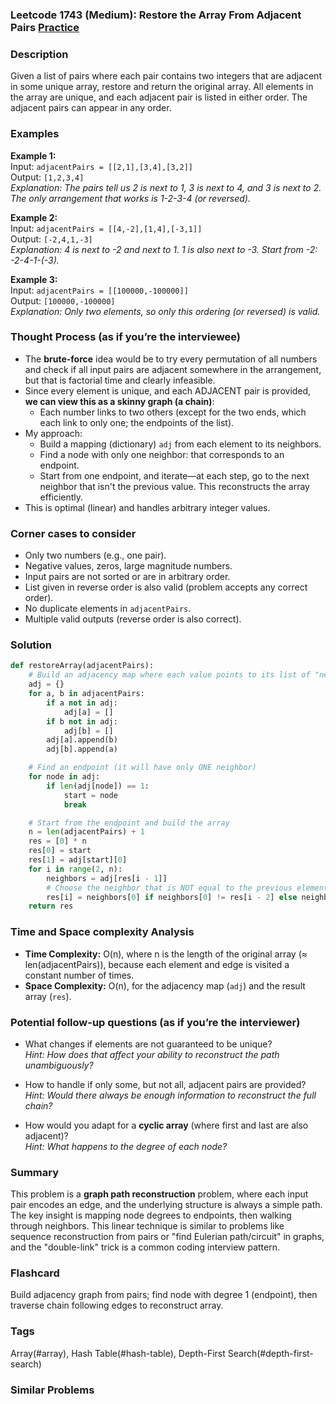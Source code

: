 ### Leetcode 1743 (Medium): Restore the Array From Adjacent Pairs [Practice](https://leetcode.com/problems/restore-the-array-from-adjacent-pairs)

### Description  
Given a list of pairs where each pair contains two integers that are adjacent in some unique array, restore and return the original array. All elements in the array are unique, and each adjacent pair is listed in either order. The adjacent pairs can appear in any order.

### Examples  

**Example 1:**  
Input: `adjacentPairs = [[2,1],[3,4],[3,2]]`  
Output: `[1,2,3,4]`  
*Explanation: The pairs tell us 2 is next to 1, 3 is next to 4, and 3 is next to 2. The only arrangement that works is 1-2-3-4 (or reversed).*

**Example 2:**  
Input: `adjacentPairs = [[4,-2],[1,4],[-3,1]]`  
Output: `[-2,4,1,-3]`  
*Explanation: 4 is next to -2 and next to 1. 1 is also next to -3. Start from -2: -2-4-1-(-3).*

**Example 3:**  
Input: `adjacentPairs = [[100000,-100000]]`  
Output: `[100000,-100000]`  
*Explanation: Only two elements, so only this ordering (or reversed) is valid.*


### Thought Process (as if you’re the interviewee)  
- The **brute-force** idea would be to try every permutation of all numbers and check if all input pairs are adjacent somewhere in the arrangement, but that is factorial time and clearly infeasible.
- Since every element is unique, and each ADJACENT pair is provided, **we can view this as a skinny graph (a chain)**:  
  - Each number links to two others (except for the two ends, which each link to only one; the endpoints of the list).
- My approach:
  - Build a mapping (dictionary) `adj` from each element to its neighbors.
  - Find a node with only one neighbor: that corresponds to an endpoint.
  - Start from one endpoint, and iterate—at each step, go to the next neighbor that isn't the previous value. This reconstructs the array efficiently.
- This is optimal (linear) and handles arbitrary integer values.

### Corner cases to consider  
- Only two numbers (e.g., one pair).
- Negative values, zeros, large magnitude numbers.
- Input pairs are not sorted or are in arbitrary order.
- List given in reverse order is also valid (problem accepts any correct order).
- No duplicate elements in `adjacentPairs`.
- Multiple valid outputs (reverse order is also correct).

### Solution

```python
def restoreArray(adjacentPairs):
    # Build an adjacency map where each value points to its list of "neighbors"
    adj = {}
    for a, b in adjacentPairs:
        if a not in adj:
            adj[a] = []
        if b not in adj:
            adj[b] = []
        adj[a].append(b)
        adj[b].append(a)

    # Find an endpoint (it will have only ONE neighbor)
    for node in adj:
        if len(adj[node]) == 1:
            start = node
            break

    # Start from the endpoint and build the array
    n = len(adjacentPairs) + 1
    res = [0] * n
    res[0] = start
    res[1] = adj[start][0]
    for i in range(2, n):
        neighbors = adj[res[i - 1]]
        # Choose the neighbor that is NOT equal to the previous element
        res[i] = neighbors[0] if neighbors[0] != res[i - 2] else neighbors[1]
    return res
```

### Time and Space complexity Analysis  

- **Time Complexity:** O(n), where n is the length of the original array (≈ len(adjacentPairs)), because each element and edge is visited a constant number of times.
- **Space Complexity:** O(n), for the adjacency map (`adj`) and the result array (`res`).

### Potential follow-up questions (as if you’re the interviewer)  

- What changes if elements are not guaranteed to be unique?  
  *Hint: How does that affect your ability to reconstruct the path unambiguously?*

- How to handle if only some, but not all, adjacent pairs are provided?  
  *Hint: Would there always be enough information to reconstruct the full chain?*

- How would you adapt for a **cyclic array** (where first and last are also adjacent)?  
  *Hint: What happens to the degree of each node?*

### Summary
This problem is a **graph path reconstruction** problem, where each input pair encodes an edge, and the underlying structure is always a simple path. The key insight is mapping node degrees to endpoints, then walking through neighbors. This linear technique is similar to problems like sequence reconstruction from pairs or "find Eulerian path/circuit" in graphs, and the "double-link" trick is a common coding interview pattern.


### Flashcard
Build adjacency graph from pairs; find node with degree 1 (endpoint), then traverse chain following edges to reconstruct array.

### Tags
Array(#array), Hash Table(#hash-table), Depth-First Search(#depth-first-search)

### Similar Problems
